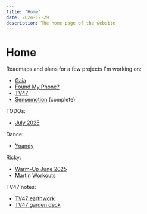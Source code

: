 ```yaml
---
title: "Home"
date: 2024-12-29
description: The home page of the website
---
```


# Home

Roadmaps and plans for a few projects I'm working on:

- [Gaia](/plans/gaia/)
- [Found My Phone?](/plans/foundmyphone/)
- [TV47](/plans/tv47/)
- [Sensemotion](/plans/sensemotion/) (complete)

TODOs:

- [July 2025](/todo/2025-07/)

Dance:

- [Yoandy](/dance/yoandy)

Ricky:

- [Warm-Up June 2025](/ricky/warm-up-2025-06)
- [Martin Workouts](/ricky/martin-2025-06)

TV47 notes:

- [TV47 earthwork](/tv47/earthwork)
- [TV47 garden deck](/tv47/garden-deck)
